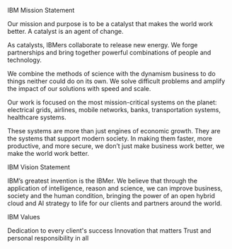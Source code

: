 IBM Mission Statement

Our mission and purpose is to be a catalyst that makes the world work better. A catalyst is an agent of change. 

As catalysts, IBMers collaborate to release new energy. We forge partnerships and bring together powerful combinations of people and technology. 

We combine the methods of science with the dynamism business to do things neither could do on its own. We solve difficult problems and amplify the impact of our solutions with speed and scale. 

Our work is focused on the most mission-critical systems on the planet: electrical grids, airlines, mobile networks, banks, transportation systems, healthcare systems. 

These systems are more than just engines of economic growth. They are the systems that support modern society. In making them faster, more productive, and more secure, we don’t just make business work better, we make the world work better.

IBM Vision Statement

IBM’s greatest invention is the IBMer. We believe that through the application of intelligence, reason and science, we can improve business, society and the human condition, bringing the power of an open hybrid cloud and AI strategy to life for our clients and partners around the world.

IBM Values

Dedication to every client's success
Innovation that matters
Trust and personal responsibility in all
